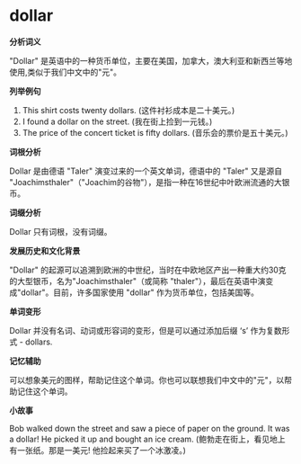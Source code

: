# dollar

**分析词义**

  

"Dollar" 是英语中的一种货币单位，主要在美国，加拿大，澳大利亚和新西兰等地使用,类似于我们中文中的"元"。

  

**列举例句**

  

1.  This shirt costs twenty dollars. (这件衬衫成本是二十美元。)
2.  I found a dollar on the street. (我在街上捡到一元钱。)
3.  The price of the concert ticket is fifty dollars. (音乐会的票价是五十美元。)

  

**词根分析**

  

Dollar 是由德语 "Taler" 演变过来的一个英文单词，德语中的 "Taler" 又是源自 "Joachimsthaler"（"Joachim的谷物"），是指一种在16世纪中叶欧洲流通的大银币。

  

**词缀分析**

  

Dollar 只有词根，没有词缀。

  

**发展历史和文化背景**

  

"Dollar" 的起源可以追溯到欧洲的中世纪，当时在中欧地区产出一种重大约30克的大型银币，名为"Joachimsthaler"（或简称 "thaler"），最后在英语中演变成"dollar"。目前，许多国家使用 "dollar" 作为货币单位，包括美国等。

  

**单词变形**

  

Dollar 并没有名词、动词或形容词的变形，但是可以通过添加后缀 ‘s’ 作为复数形式 - dollars.

  

**记忆辅助**

  

可以想象美元的图样，帮助记住这个单词。你也可以联想我们中文中的"元"，以帮助记住这个单词。

  

**小故事**

  

Bob walked down the street and saw a piece of paper on the ground. It was a dollar! He picked it up and bought an ice cream. (鲍勃走在街上，看见地上有一张纸。那是一美元! 他捡起来买了一个冰激凌。)
